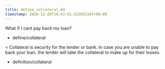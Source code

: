 ```yaml
---
title: define_collateral_04
timestamp: 2016-12-28T16:43:01.525032347+08:00
---
```


What if I cant pay back my loan?
* define/collateral

< Collateral is security for the lender or bank. In case you are unable to pay back your loan, the lender will take the collateral to make up for their losses.
* definition/collateral
